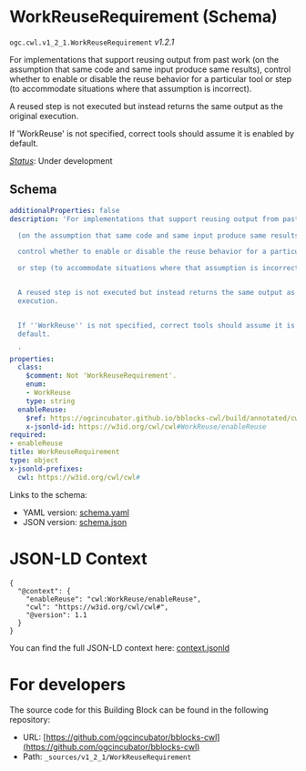 
# WorkReuseRequirement (Schema)

`ogc.cwl.v1_2_1.WorkReuseRequirement` *v1.2.1*

For implementations that support reusing output from past work
(on the assumption that same code and same input produce same results),
control whether to enable or disable the reuse behavior for a particular tool
or step (to accommodate situations where that assumption is incorrect).

A reused step is not executed but instead returns the same output as the original execution.

If 'WorkReuse' is not specified, correct tools should assume it is enabled by default.


[*Status*](http://www.opengis.net/def/status): Under development

## Schema

```yaml
additionalProperties: false
description: 'For implementations that support reusing output from past work

  (on the assumption that same code and same input produce same results),

  control whether to enable or disable the reuse behavior for a particular tool

  or step (to accommodate situations where that assumption is incorrect).


  A reused step is not executed but instead returns the same output as the original
  execution.


  If ''WorkReuse'' is not specified, correct tools should assume it is enabled by
  default.

  '
properties:
  class:
    $comment: Not 'WorkReuseRequirement'.
    enum:
    - WorkReuse
    type: string
  enableReuse:
    $ref: https://ogcincubator.github.io/bblocks-cwl/build/annotated/cwl/v1_2_1/EnableReuseValue/schema.yaml
    x-jsonld-id: https://w3id.org/cwl/cwl#WorkReuse/enableReuse
required:
- enableReuse
title: WorkReuseRequirement
type: object
x-jsonld-prefixes:
  cwl: https://w3id.org/cwl/cwl#

```

Links to the schema:

* YAML version: [schema.yaml](https://ogcincubator.github.io/bblocks-cwl/build/annotated/cwl/v1_2_1/WorkReuseRequirement/schema.json)
* JSON version: [schema.json](https://ogcincubator.github.io/bblocks-cwl/build/annotated/cwl/v1_2_1/WorkReuseRequirement/schema.yaml)


# JSON-LD Context

```jsonld
{
  "@context": {
    "enableReuse": "cwl:WorkReuse/enableReuse",
    "cwl": "https://w3id.org/cwl/cwl#",
    "@version": 1.1
  }
}
```

You can find the full JSON-LD context here:
[context.jsonld](https://ogcincubator.github.io/bblocks-cwl/build/annotated/cwl/v1_2_1/WorkReuseRequirement/context.jsonld)


# For developers

The source code for this Building Block can be found in the following repository:

* URL: [https://github.com/ogcincubator/bblocks-cwl](https://github.com/ogcincubator/bblocks-cwl)
* Path: `_sources/v1_2_1/WorkReuseRequirement`

